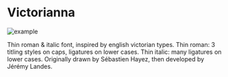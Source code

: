 # Victorianna

![example](./Assets/3.png)

Thin roman & italic font, inspired by english victorian types. Thin roman: 3 titling styles on caps, ligatures on lower cases. Thin italic: many ligatures on lower cases. Originally drawn by Sébastien Hayez, then developed by Jérémy Landes.
